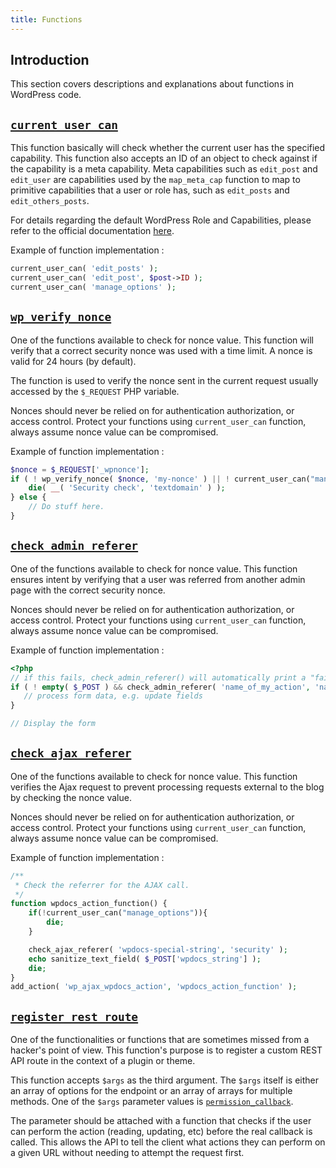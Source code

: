 ```yaml
---
title: Functions
---
```


## Introduction

This section covers descriptions and explanations about functions in WordPress code.

## [`current_user_can`](https://developer.wordpress.org/reference/functions/current_user_can/)

This function basically will check whether the current user has the specified capability. This function also accepts an ID of an object to check against if the capability is a meta capability. Meta capabilities such as `edit_post` and `edit_user` are capabilities used by the `map_meta_cap` function to map to primitive capabilities that a user or role has, such as `edit_posts` and `edit_others_posts`.

For details regarding the default WordPress Role and Capabilities, please refer to the official documentation [here](https://wordpress.org/documentation/article/roles-and-capabilities/).

Example of function implementation :

```php
current_user_can( 'edit_posts' );
current_user_can( 'edit_post', $post->ID );
current_user_can( 'manage_options' );
```

## [`wp_verify_nonce`]()

One of the functions available to check for nonce value. This function will verify that a correct security nonce was used with a time limit. A nonce is valid for 24 hours (by default).

The function is used to verify the nonce sent in the current request usually accessed by the `$_REQUEST` PHP variable. 

Nonces should never be relied on for authentication authorization, or access control. Protect your functions using `current_user_can` function, always assume nonce value can be compromised.

Example of function implementation :

```php
$nonce = $_REQUEST['_wpnonce'];
if ( ! wp_verify_nonce( $nonce, 'my-nonce' ) || ! current_user_can("manage_options")) {
	die( __( 'Security check', 'textdomain' ) ); 
} else {
	// Do stuff here.
}
```


## [`check_admin_referer`]()

One of the functions available to check for nonce value. This function ensures intent by verifying that a user was referred from another admin page with the correct security nonce.

Nonces should never be relied on for authentication authorization, or access control. Protect your functions using `current_user_can` function, always assume nonce value can be compromised.

Example of function implementation :

```php
<?php
// if this fails, check_admin_referer() will automatically print a "failed" page and die.
if ( ! empty( $_POST ) && check_admin_referer( 'name_of_my_action', 'name_of_nonce_field' ) && current_user_can("manage_options") ) {
   // process form data, e.g. update fields
}

// Display the form
```

## [`check_ajax_referer`]()

One of the functions available to check for nonce value. This function verifies the Ajax request to prevent processing requests external to the blog by checking the nonce value.

Nonces should never be relied on for authentication authorization, or access control. Protect your functions using `current_user_can` function, always assume nonce value can be compromised.

Example of function implementation :

```php
/**
 * Check the referrer for the AJAX call.
 */
function wpdocs_action_function() {
    if(!current_user_can("manage_options")){
        die;
    }

	check_ajax_referer( 'wpdocs-special-string', 'security' );
	echo sanitize_text_field( $_POST['wpdocs_string'] );
	die;
}
add_action( 'wp_ajax_wpdocs_action', 'wpdocs_action_function' );
```


## [`register_rest_route`](https://developer.wordpress.org/reference/functions/register_rest_route/)

One of the functionalities or functions that are sometimes missed from a hacker's point of view. This function's purpose is to register a custom REST API route in the context of a plugin or theme. 

This function accepts `$args` as the third argument. The `$args` itself is either an array of options for the endpoint or an array of arrays for multiple methods. One of the `$args` parameter values is [`permission_callback`](https://developer.wordpress.org/rest-api/extending-the-rest-api/adding-custom-endpoints/#permissions-callback). 

The parameter should be attached with a function that checks if the user can perform the action (reading, updating, etc) before the real callback is called. This allows the API to tell the client what actions they can perform on a given URL without needing to attempt the request first.